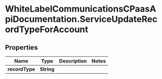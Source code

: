 # WhiteLabelCommunicationsCPaasApiDocumentation.ServiceUpdateRecordTypeForAccount

## Properties

Name | Type | Description | Notes
------------ | ------------- | ------------- | -------------
**recordType** | **String** |  | 


